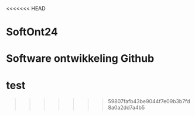<<<<<<< HEAD
# SoftOnt24
Software ontwikkeling Github 
=======
# test
>>>>>>> 59807fafb43be9044f7e09b3b7fd8a0a2dd7a4b5
